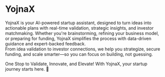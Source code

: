 # YojnaX
YojnaX is your AI-powered startup assistant, designed to turn ideas into actionable plans with real-time validation, strategic insights, and investor matchmaking. Whether you're brainstorming, refining your business model, or preparing for funding, YojnaX simplifies the process with data-driven guidance and expert-backed feedback.  
From idea validation to investor connections, we help you strategize, secure funding, and scale smarter—so you can focus on building, not guessing.

One Stop to Validate, Innovate, and Elevate! With YojnaX, your startup journey starts here. 🚀
